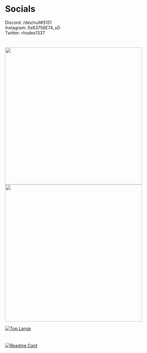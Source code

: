 # Socials
Discord: /dev/null#5151\
Instagram: 0x63756E74_xD\
Twitter: rhodes1337
#
<img src="https://github-readme-stats.vercel.app/api?username=0x63756E74&count_private=true&show_icons=true&theme=radical" width="450"/><br /><img src="https://github-readme-streak-stats.herokuapp.com/?user=0x63756E74&theme=dark" width="450"/>

[![Top Langs](https://github-readme-stats.vercel.app/api/top-langs/?username=0x63756E74&count_private=true&theme=radical)](#)
#
[![Readme Card](https://github-readme-stats.vercel.app/api/pin/?username=0x63756E74&repo=Auto-Holder&theme=radical)](https://github.com/0x63756E74/Auto-Holder) 

